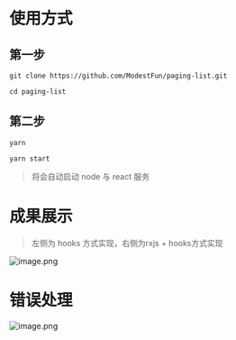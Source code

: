 # 使用方式

## 第一步
```
git clone https://github.com/ModestFun/paging-list.git

cd paging-list 
```

## 第二步
```
yarn

yarn start
```

> 将会自动启动 node 与 react 服务

# 成果展示

> 左侧为 hooks 方式实现，右侧为rxjs + hooks方式实现

![image.png](https://pan.udolphin.com/files/image/2021/10/0f2366282308f4687ee7ef13623c7ae9.png)
# 错误处理

![image.png](https://pan.udolphin.com/files/image/2021/10/a148220b5c86cecf426f6f0805f97364.png)
